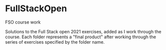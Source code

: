 # FullStackOpen
FSO course work

Solutions to the Full Stack open 2021 exercises, added as I work through the course. Each folder represents a "final product" after working through the series of exercises specified by the folder name.
